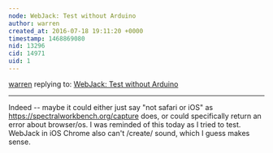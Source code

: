 ```yaml
---
node: WebJack: Test without Arduino
author: warren
created_at: 2016-07-18 19:11:20 +0000
timestamp: 1468869080
nid: 13296
cid: 14971
uid: 1
---
```




[warren](../profile/warren) replying to: [WebJack: Test without Arduino](../notes/rmeister/07-18-2016/webjack-test-without-arduino)

----
Indeed -- maybe it could either just say "not safari or iOS" as https://spectralworkbench.org/capture does, or could specifically return an error about browser/os. I was reminded of this today as I tried to test. WebJack in iOS Chrome also can't /create/ sound, which I guess makes sense.